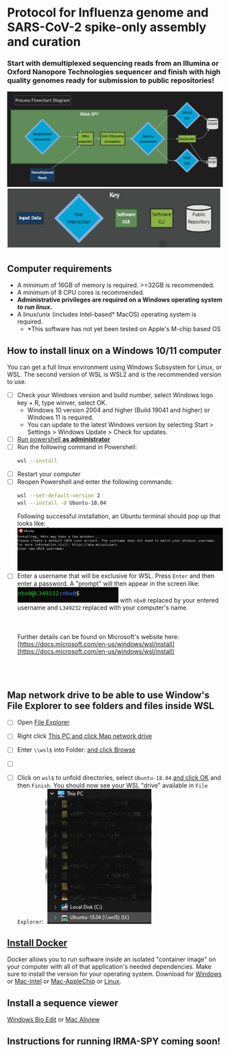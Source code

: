 # Protocol for Influenza genome and SARS-CoV-2 spike-only assembly and curation
### Start with demultiplexed sequencing reads from an Illumina or Oxford Nanopore Technologies sequencer and finish with high quality genomes ready for submission to public repositories!



![alt text](./images/mermaid_flow.png)
![alt text](./images/mermaid_key.png)



## Computer requirements
- A minimum of 16GB of memory is required. >=32GB is recommended.
- A minimum of 8 CPU cores is recommended.
- **Administrative privileges are required on a Windows operating system _to run linux_.**
- A linux/unix (includes Intel-based* MacOS) operating system is required.
    - *This software has not yet been tested on Apple's M-chip based OS


## How to install linux on a Windows 10/11 computer
You can get a full linux environment using Windows Subsystem for Linux, or WSL. The second version of WSL is WSL2 and is the recommended version to use.

- [ ] Check your Windows version and build number, select Windows logo key + R, type winver, select OK.
  - Windows 10 version 2004 and higher (Build 19041 and higher) or Windows 11 is required.
  - You can update to the latest Windows version by selecting Start > Settings > Windows Update > Check for updates.
- [ ] <a href="./images/powershell_open.png" target="_blank">Run powershell **as administrator**</a>
- [ ] Run the following command in Powershell:
    ```bash
    wsl --install
    ```
- [ ] Restart your computer
- [ ] Reopen Powershell and enter the following commands:
    ```bash
    wsl --set-default-version 2
    wsl --install -d Ubuntu-18.04
    ```
    Following successful installation, an Ubuntu terminal should pop up that looks like:
    ![alt text](./images/ubuntu_setub_1.png)
- [ ] Enter a username that will be exclusive for WSL. Press `Enter` and then enter a password. A "prompt" will then appear in the screen like:
    ![alt text](./images/commandprompt_wsl.png) with `nbx0` replaced by your entered username and `L349232` replaced with your computer's name.
<br/><br/>
<br/><br/>
Further details can be found on Microsoft's website here: [https://docs.microsoft.com/en-us/windows/wsl/install](https://docs.microsoft.com/en-us/windows/wsl/install)
<br/><br/>
<br/><br/>

## Map network drive to be able to use Window's File Explorer to see folders and files inside WSL
- [ ] Open <a href="./images/file_explorer.png" target="_blank">File Explorer</a>
- [ ] Right click <a href="./images/map_drive_1.png" target="_blank">This PC and click Map network drive</a>
- [ ] Enter `\\wsl$` into Folder: <a href="./images/map_drive_2.png" target="_blank">and click Browse</a>
- [ ] []()
- [ ] Click on `wsl$` to unfold directories, select `Ubuntu-18.04` <a href="./images/map_drive_3.png" target="_blank">and click OK</a> and then `Finish`. You should now see your WSL "drive" available in `File Explorer`:
    ![alt text](./images/map_drive_4.png)
    


## [Install Docker](https://www.docker.com/products/docker-desktop/)
Docker allows you to run software inside an isolated "container image" on your computer with all of that application's needed dependencies. Make sure to install the version for your operating system. Download for [Windows](https://desktop.docker.com/win/main/amd64/Docker%20Desktop%20Installer.exe?utm_source=docker&utm_medium=webreferral&utm_campaign=dd-smartbutton&utm_location=header) or [Mac-Intel](https://desktop.docker.com/mac/main/amd64/Docker.dmg?utm_source=docker&utm_medium=webreferral&utm_campaign=dd-smartbutton&utm_location=module) or [Mac-AppleChip](https://desktop.docker.com/mac/main/arm64/Docker.dmg?utm_source=docker&utm_medium=webreferral&utm_campaign=dd-smartbutton&utm_location=module) or [Linux](https://docs.docker.com/desktop/linux/install/).


## Install a sequence viewer
[Windows Bio Edit](https://bioedit.software.informer.com/) or [Mac Aliview](https://ormbunkar.se/aliview/#DOWNLOAD)


## Instructions for running IRMA-SPY coming soon!

